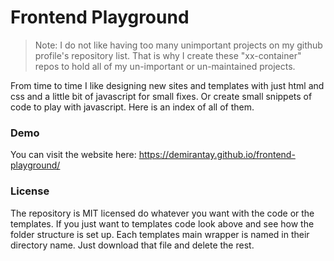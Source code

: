 # Frontend Playground

> Note: I do not like having too many unimportant projects on my github
 profile's repository list. That is why I create these "xx-container" repos to
 hold all of my un-important or un-maintained projects.

 From time to time I like designing new sites and templates with just html and css and a little bit of javascript for small fixes. Or create small snippets of code to play with javascript. Here is an index of all of them.

### Demo

You can visit the website here: https://demirantay.github.io/frontend-playground/

### License

The repository is MIT licensed do whatever you want with the code or the templates. If you just want to templates code look above and see how the folder structure is set up. Each templates main wrapper is named in their directory name. Just download that file and delete the rest.

